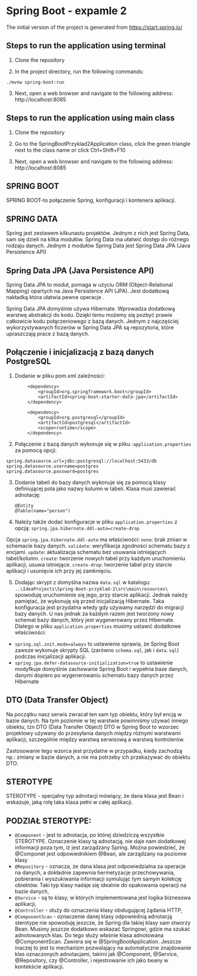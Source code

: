 # Spring Boot - expamle 2

The initial version of the project is generated from https://start.spring.io/

## Steps to run the application using terminal

1. Clone the repository
 
2. In the project directory, run the following commands:

`./mvnw spring-boot:run` 

3. Next, open a web browser and navigate to the following address: http://localhost:8085

## Steps to run the application using main class

1. Clone the repository

2. Go to the SpringBootPrzyklad2Application class, click the green triangle next to the class name or click Ctrl+Shift+F10

3. Next, open a web browser and navigate to the following address: http://localhost:8085


## SPRING BOOT
SPRING BOOT-to połączenie Spring, konfiguracji i kontenera aplikacji. 

## SPRING DATA
Spring jest zestawem kilkunastu projektów. Jednym z nich jest Spring Data, sam się dzieli na kilka modułów. Spring Data ma ułatwić dostęp do różnego rodzaju danych.
Jednym z modułów Spring Data jest Spring Data JPA (Java Persistence API)



## Spring Data JPA (Java Persistence API)
Spring Data JPA to moduł, pomaga w użyciu ORM (Object-Relational Mapping) opartych na Java Persistence API (JPA). Jest dodatkową nakładką która ułatwia pewne operacje .

Spring Data JPA domyślnie używa Hibernate. Wprowadza dodatkową warstwę abstrakcji do kodu.
Dzięki temu możemy się pozbyć prawie całkowicie kodu połączeniowego z bazą danych.
Jednym z najczęściej wykorzystywanych ficzerów w Spring Data JPA są repozytoria, które upraszczają prace z bazą danych.

## Połączenie i inicjalizacją z bazą danych PostgreSQL

1. Dodanie w pliku pom.xml zależności:

```
		<dependency>
			<groupId>org.springframework.boot</groupId>
			<artifactId>spring-boot-starter-data-jpa</artifactId>
		</dependency>

		<dependency>
			<groupId>org.postgresql</groupId>
			<artifactId>postgresql</artifactId>
			<scope>runtime</scope>
		</dependency>
```

2. Połączenie  z bazą danych wykonuje się w pliku :`application.properties` za pomocą opcji:

```
spring.datasource.url=jdbc:postgresql://localhost:5433/db
spring.datasource.username=postgres
spring.datasource.password=postgres
```

3. Dodanie tabeli do bazy danych wykonuje się za pomocą klasy definiującej pola jako nazwy kolumn w tabeli. Klasa musi zawierać adnotację:
   ```
   @Entity
   @Table(name="person")
   ```

4. Należy także dodać konfiguracje w pliku `application.properties` z opcją:
`spring.jpa.hibernate.ddl-auto=create-drop`
 
Opcja `spring.jpa.hibernate.ddl-auto` ma właściwości:
`none`: brak zmian w schemacie bazy danych.
`validate`: weryfikacja zgodności schematu bazy z encjami.
`update`: aktualizacja schematu bez usuwania istniejących tabel/kolumn.
`create`: tworzenie nowych tabel przy każdym uruchomieniu aplikacji, usuwa istniejące.
`create-drop`: tworzenie tabel przy starcie aplikacji i usunięcie ich przy jej zamknięciu.

5. Dodając skrypt z domyślna nazwa `data.sql` w katalogu: 
`..\IdeaProjects\Spring-Boot-przyklad-2\src\main\resources\`
spowoduję uruchomienie się jego, przy starcie aplikacji.
Jednak należy pamiętać, że wykonuję się przed inicjalizacją Hibernate. Taka konfiguracja jest przydatna wtedy gdy używamy narzędzi do migracji bazy danych.
U nas jednak za każdym razem jest tworzony nowy schemat bazy danych, który jest wygenerowany przez Hibernate.
Dlatego w pliku `application.properties` musimy ustawić dodatkowe właściwości:
- `spring.sql.init.mode=always` 
to ustawienie sprawia, że Spring Boot zawsze wykonuje skrypty SQL (zarówno `schema.sql`, jak i `data.sql`) podczas inicjalizacji aplikacji.
- `spring.jpa.defer-datasource-initialization=true`
to ustawienie modyfkuje domyślnie zachowanie Spring Boot i wypełnia baze danych, danymi dopiero po wygenerowaniu schematu bazy danych przez Hibernate

## DTO (Data Transfer Object)
Na początku nasz serwis zwracał ten sam typ obiektu, który był encją w bazie danych. Na tym poziomie w tej warstwie powinniśmy używać innego obiektu, tzn DTO (Data Transfer Object)
DTO w Spring Boot to wzorzec projektowy używany do przesyłania danych między różnymi warstwami aplikacji, szczególnie między warstwą serwisową a warstwą kontrolerów.

Zastosowanie tego wzorca jest przydatne w przypadku, kiedy zachodzą np.: zmiany w bazie danych, a nie ma potrzeby ich przekazywać do obiektu DTO.


## STEROTYPE
STEROTYPE - specjalny typ adnotacji mówiący, że dana klasa jest Bean i wskazuje, jaką rolę taka klasa pełni w całej aplikacji.

## PODZIAŁ STEROTYPE:
- `@Component` - jest to adnotacja, po której dziedziczą wszystkie STEROTYPE. Oznaczenie klasy tą adnotacją, nie daje nam dodatkowej informacji poza tym, iż jest zarządzany Spring. Można powiedzieć, że @Componet jest odpowiednikiem @Bean, ale zarządzany na poziomie klasy
- `@Repository` - oznacza, że dana klasa jest odpowiedzialna za operacje na danych, a dokładnie zapewnia hermetyzacje przechowywania, pobierania i wyszukiwania informacji symulując tym samym kolekcję obiektów.
  Taki typ klasy nadaje się idealnie do opakowania operacji na bazie danych,
- `@Service` - są to klasy, w których implementowana jest logika biznesowa aplikacji,
- `@Controller` - służy do oznaczenia klasy obsługującej żądania HTTP,
- `@ComponentScan` - oznaczenie danej klasy odpowiednią adnotacją sterotype nie spowoduję jeszcze, że Spring dla takiej klasy sam stworzy Bean. Musimy jeszcze dodatkowo wskazać Springowi, gdzie ma szukać adnotowanych klas.
  Do tego służy właśnie klasa adnotowana @ComponentScan. Zawiera się w @SpringBootApplication. Jeszcze inaczej to jest to mechanizm pozwalający na automatyczne znajdowanie klas oznaczonych adnotacjami, takimi jak @Component, @Service, @Repository, czy @Controller, i rejestrowanie ich jako beany w kontekście aplikacji.





